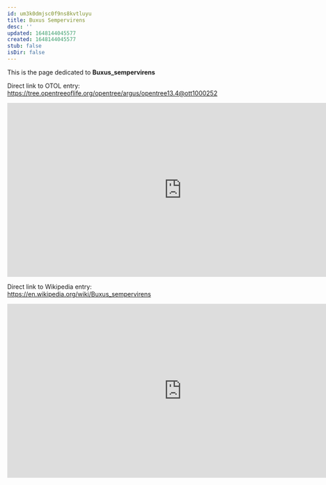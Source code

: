 ```yaml
---
id: um3k0dmjsc0f9ns8kvtluyu
title: Buxus Sempervirens
desc: ''
updated: 1648144045577
created: 1648144045577
stub: false
isDir: false
---
```

This is the page dedicated to **Buxus_sempervirens**


Direct link to OTOL entry: https://tree.opentreeoflife.org/opentree/argus/opentree13.4@ott1000252



<html>
    <body>
    <iframe src="https://tree.opentreeoflife.org/opentree/argus/opentree13.4@ott1000252"
    width="800" height="400" frameborder="0" allowfullscreen> </iframe>
    </body>
</html>
    


Direct link to Wikipedia entry: https://en.wikipedia.org/wiki/Buxus_sempervirens



<html>
    <body>
    <iframe src="https://en.wikipedia.org/wiki/Buxus_sempervirens"
    width="800" height="400" frameborder="0" allowfullscreen> </iframe>
    </body>
</html>
    
